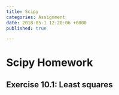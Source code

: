 ```yaml
---
title: Scipy
categories: Assignment
date: 2018-05-1 12:20:06 +0800
published: true

---
```

# Scipy Homework
## Exercise 10.1: Least squares
> 